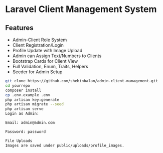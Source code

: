 # Laravel Client Management System

## Features
- Admin-Client Role System
- Client Registration/Login
- Profile Update with Image Upload
- Admin can Assign Text/Numbers to Clients
- Bootstrap Cards for Client View
- Full Validation, Enum, Traits, Helpers
- Seeder for Admin Setup



```bash
git clone https://github.com/shebinbalan/admin-client-management.git
cd yourrepo
composer install
cp .env.example .env
php artisan key:generate
php artisan migrate --seed
php artisan serve
Login as Admin:

Email: admin@admin.com

Password: password

File Uploads
Images are saved under public/uploads/profile_images.






